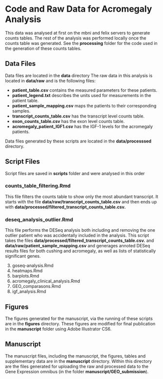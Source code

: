 Code and Raw Data for Acromegaly Analysis
===========================================

This data was analysed at first on the mbni and felix servers to generate counts tables.  The rest of the analysis was performed locally once the counts table was generated.  See the **processing** folder for the code used in the generation of these counts tables.

Data Files
------------

Data files are located in the **data** directory
The raw data in this analysis is located in **data/raw** and is the following files:

* **patient_table.csv** contains the measured parameters for these patients.
* **patient_legend.txt** describes the units used for measurements in the patient table.
* **patient_sample_mapping.csv** maps the patients to their corresponding samples.
* **transcript_counts_table.csv** has the transcript level counts table.
* **exon_counts_table.csv** has the exon level counts table.
* **acromegaly_patient_IGF1.csv** has the IGF-1 levels for the acromegaly patients.

Data files generated by these scripts are located in the **data/processsed** directory.

Script Files
---------------
Script files are saved in **scripts** folder and were analysed in this order

### counts_table_filtering.Rmd

This file filters the counts table to show only the most abundant transcript.  It starts with the file **data/raw/transcript_counts_table.csv** and then ends up with **data/processed/filtered_transcript_counts_table.csv.**

### deseq_analysis_outlier.Rmd

This file performs the DESeq analysis both including and removing the one outlier patient who was accidentally included in the analysis.  This script takes the files **data/processed/filtered_transcript_counts_table.csv.** and **data/raw/patient_sample_mapping.csv** and generages annoted DESeq results files for both cushing and acromegaly, as well as lists of statistically significant genes.

3. goseq-analysis.Rmd
4. heatmaps.Rmd 
5. barplots.Rmd
6. acromegaly_clinical_analysis.Rmd
7. GEO_comparasons.Rmd
8. igf_analysis.Rmd

Figures
-----------
The figures generated for the manuscript, via the running of these scripts are in the **figures** directory.  These figures are modified for final publication in the **manuscript** folder using Adobe Illustrator CS6.

Manuscript
------------
The manuscript files, including the manuscript, the figures, tables and supplementary data are in the **manuscript** directory.  Within this directory are the files generated for uploading the raw and processed data to the Gene Expression omnibus (in the folder **manuscript/GEO_submission**).
